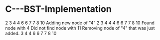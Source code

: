 C---BST-Implementation
======================
2 3 4 4 6 6 7 7 8 10
Adding new node of "4"
2 3 4 4 4 6 6 7 7 8 10
Found node with 4
Did not find node with 11
Removing node of "4" that was just added.
3 4 4 6 6 7 7 8 10

